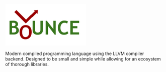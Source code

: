 ![logo](logo.png)

Modern compiled programming language using the LLVM
compiler backend. Designed to be small and simple
while allowing for an ecosystem of thorough libraries.